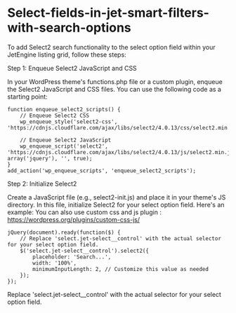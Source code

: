 # Select-fields-in-jet-smart-filters-with-search-options

To add Select2 search functionality to the select option field within your JetEngine listing grid, follow these steps:

Step 1: Enqueue Select2 JavaScript and CSS

In your WordPress theme's functions.php file or a custom plugin, enqueue the Select2 JavaScript and CSS files. You can use the following code as a starting point:

    function enqueue_select2_scripts() {
        // Enqueue Select2 CSS
        wp_enqueue_style('select2-css', 'https://cdnjs.cloudflare.com/ajax/libs/select2/4.0.13/css/select2.min.css');
    
        // Enqueue Select2 JavaScript
        wp_enqueue_script('select2', 'https://cdnjs.cloudflare.com/ajax/libs/select2/4.0.13/js/select2.min.js', array('jquery'), '', true);
    }
    add_action('wp_enqueue_scripts', 'enqueue_select2_scripts');


Step 2: Initialize Select2

Create a JavaScript file (e.g., select2-init.js) and place it in your theme's JS directory. In this file, initialize Select2 for your select option field. Here's an example:
You can also use custom css and js plugin : https://wordpress.org/plugins/custom-css-js/

    jQuery(document).ready(function($) {
        // Replace 'select.jet-select__control' with the actual selector for your select option field.
        $('select.jet-select__control').select2({
            placeholder: 'Search...',
            width: '100%',
            minimumInputLength: 2, // Customize this value as needed
        });
    });

Replace 'select.jet-select__control' with the actual selector for your select option field.
